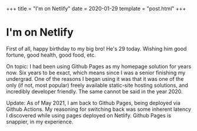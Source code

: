 +++
title = "I'm on Netlify"
date = 2020-01-29
template = "post.html"
+++

# I'm on Netlify

First of all, happy birthday to my big bro! He's 29 today. Wishing him good fortune, good health, good food, etc.

On topic: I had been using Github Pages as my homepage solution for years now. Six years to be exact, which means since I was a senior finishing my undergrad. One of the reasons I began using it was that it was one of the only (if not, most popular) freely available static-site hosting solutions, and incredibly developer friendly. The same cannot be said in the year 2020.

Update: As of May 2021, I am back to Github Pages, being deployed via Github Actions. My reasoning for switching back was some inherent latency I discovered while using pages deployed on Netlify. Github Pages is snappier, in my experience.
